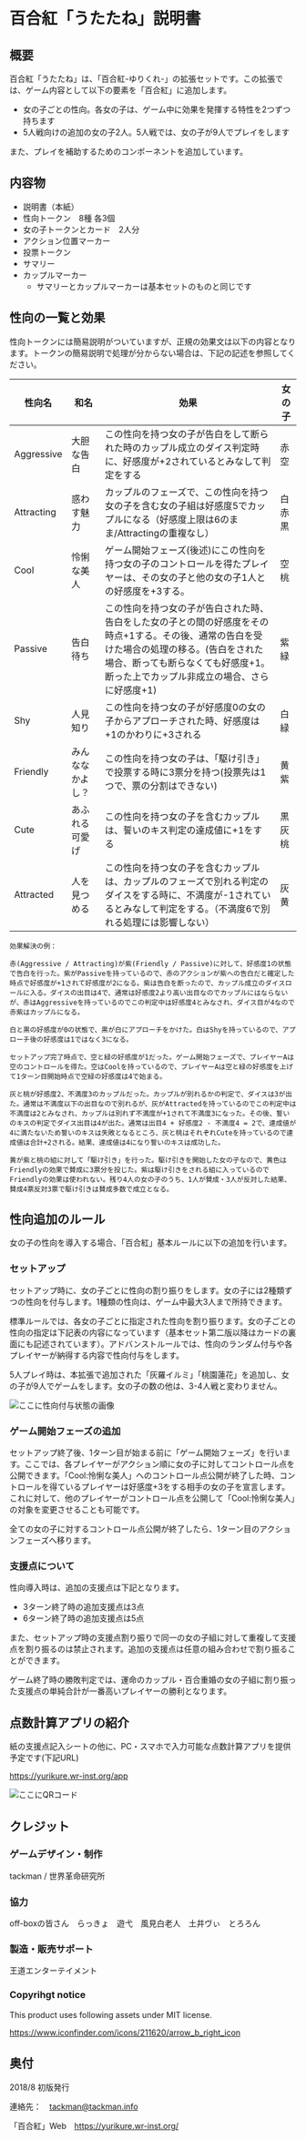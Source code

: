 # 百合紅「うたたね」説明書

## 概要

百合紅「うたたね」は、「百合紅-ゆりくれ-」の拡張セットです。この拡張では、ゲーム内容として以下の要素を「百合紅」に追加します。

- 女の子ごとの性向。各女の子は、ゲーム中に効果を発揮する特性を2つずつ持ちます
- 5人戦向けの追加の女の子2人。5人戦では、女の子が9人でプレイをします

また、プレイを補助するためのコンポーネントを追加しています。

## 内容物

- 説明書（本紙）
- 性向トークン　8種 各3個
- 女の子トークンとカード　2人分
- アクション位置マーカー
- 投票トークン
- サマリー
- カップルマーカー
  - サマリーとカップルマーカーは基本セットのものと同じです

## 性向の一覧と効果

性向トークンには簡易説明がついていますが、正規の効果文は以下の内容となります。トークンの簡易説明で処理が分からない場合は、下記の記述を参照してください。

|性向名|和名|効果|女の子|
|---|------|----------------------|---|
|Aggressive|大胆な告白|この性向を持つ女の子が告白をして断られた時のカップル成立のダイス判定時に、好感度が+2されているとみなして判定をする|赤 空|
|Attracting|惑わす魅力|カップルのフェーズで、この性向を持つ女の子を含む女の子組は好感度5でカップルになる（好感度上限は6のまま/Attractingの重複なし）|白 赤 黒|
|Cool|怜悧な美人|ゲーム開始フェーズ(後述)にこの性向を持つ女の子のコントロールを得たプレイヤーは、その女の子と他の女の子1人との好感度を+3する。|空 桃|
|Passive|告白待ち|この性向を持つ女の子が告白された時、告白をした女の子との間の好感度をその時点+1する。その後、通常の告白を受けた場合の処理の移る。(告白をされた場合、断っても断らなくても好感度+1。断った上でカップル非成立の場合、さらに好感度+1)|紫 緑|
|Shy|人見知り|この性向を持つ女の子が好感度0の女の子からアプローチされた時、好感度は+1のかわりに+3される|白 緑|
|Friendly|みんななかよし？|この性向を持つ女の子は、「駆け引き」で投票する時に3票分を持つ(投票先は1つで、票の分割はできない)|黄 紫|
|Cute|あふれる可愛げ|この性向を持つ女の子を含むカップルは、誓いのキス判定の達成値に+1をする|黒 灰 桃|
|Attracted|人を見つめる|この性向を持つ女の子を含むカップルは、カップルのフェーズで別れる判定のダイスをする時に、不満度が-1されているとみなして判定をする。（不満度6で別れる処理には影響しない）|灰 黄|

```
効果解決の例：

赤(Aggressive / Attracting)が紫(Friendly / Passive)に対して、好感度1の状態で告白を行った。紫がPassiveを持っているので、赤のアクションが紫への告白だと確定した時点で好感度が+1されて好感度が2になる。紫は告白を断ったので、カップル成立のダイスロールに入る。ダイスの出目は4で、通常は好感度2より高い出目なのでカップルにはならないが、赤はAggressiveを持っているのでこの判定中は好感度4とみなされ、ダイス目が4なので赤紫はカップルになる。

白と黒の好感度が0の状態で、黒が白にアプローチをかけた。白はShyを持っているので、アプローチ後の好感度は1ではなく3になる。

セットアップ完了時点で、空と緑の好感度が1だった。ゲーム開始フェーズで、プレイヤーAは空のコントロールを得た。空はCoolを持っているので、プレイヤーAは空と緑の好感度を上げて1ターン目開始時点で空緑の好感度は4で始まる。

灰と桃が好感度2、不満度3のカップルだった。カップルが別れるかの判定で、ダイスは3が出た。通常は不満度以下の出目なので別れるが、灰がAttractedを持っているのでこの判定中は不満度は2とみなされ、カップルは別れず不満度が+1されて不満度3になった。その後、誓いのキスの判定でダイス出目は4が出た。通常は出目4 + 好感度2 - 不満度4 = 2で、達成値が4に満たないため誓いのキスは失敗となるところ、灰と桃はそれぞれCuteを持っているので達成値は合計+2される。結果、達成値は4になり誓いのキスは成功した。

黄が紫と桃の組に対して「駆け引き」を行った。駆け引きを開始した女の子なので、黄色はFriendlyの効果で賛成に3票分を投じた。紫は駆け引きをされる組に入っているのでFriendlyの効果は使われない。残り4人の女の子のうち、1人が賛成・3人が反対した結果、賛成4票反対3票で駆け引きは賛成多数で成立となる。

```

## 性向追加のルール

女の子の性向を導入する場合、「百合紅」基本ルールに以下の追加を行います。

### セットアップ

セットアップ時に、女の子ごとに性向の割り振りをします。女の子には2種類ずつの性向を付与します。1種類の性向は、ゲーム中最大3人まで所持できます。

標準ルールでは、各女の子ごとに指定された性向を割り振ります。女の子ごとの性向の指定は下記表の内容になっています（基本セット第二版以降はカードの裏面にも記述されています）。アドバンストルールでは、性向のランダム付与や各プレイヤーが納得する内容で性向付与をします。

5人プレイ時は、本拡張で追加された「灰羅イルミ」「桃園蓮花」を追加し、女の子が9人でゲームをします。女の子の数の他は、3-4人戦と変わりません。

![ここに性向付与状態の画像](img/seikou.png)

### ゲーム開始フェーズの追加

セットアップ終了後、1ターン目が始まる前に「ゲーム開始フェーズ」を行います。ここでは、各プレイヤーがアクション順に女の子に対してコントロール点を公開できます。「Cool:怜悧な美人」へのコントロール点公開が終了した時、コントロールを得ているプレイヤーは好感度+3をする相手の女の子を宣言します。これに対して、他のプレイヤーがコントロール点を公開して「Cool:怜悧な美人」の対象を変更させることも可能です。

全ての女の子に対するコントロール点公開が終了したら、1ターン目のアクションフェーズへ移ります。

### 支援点について

性向導入時は、追加の支援点は下記となります。

- 3ターン終了時の追加支援点は3点
- 6ターン終了時の追加支援点は5点

また、セットアップ時の支援点割り振りで同一の女の子組に対して重複して支援点を割り振るのは禁止されます。追加の支援点は任意の組み合わせで割り振ることができます。

ゲーム終了時の勝敗判定では、運命のカップル・百合重婚の女の子組に割り振った支援点の単純合計が一番高いプレイヤーの勝利となります。

## 点数計算アプリの紹介

紙の支援点記入シートの他に、PC・スマホで入力可能な点数計算アプリを提供予定です(下記URL)

https://yurikure.wr-inst.org/app  

![ここにQRコード](img/app-qr.png)

## クレジット

### ゲームデザイン・制作

tackman / 世界革命研究所

### 協力

off-boxの皆さん　らっきょ　遊弋　風見白老人　土井ヴぃ　とろろん

### 製造・販売サポート

王道エンターテイメント

### Copyrihgt notice

This product uses following assets under MIT license.

https://www.iconfinder.com/icons/211620/arrow_b_right_icon

## 奥付

2018/8 初版発行

連絡先：　tackman@tackman.info

「百合紅」Web　https://yurikure.wr-inst.org/